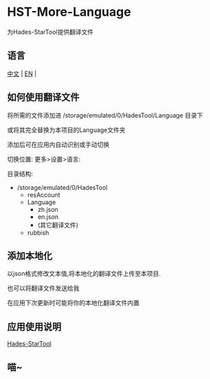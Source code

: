 # HST-More-Language

为Hades-StarTool提供翻译文件

## 语言

[中文](https://github.com/lin-lin-miao/HST-More-Language/blob/main/README.md) | [EN](https://github.com/lin-lin-miao/HST-More-Language/blob/main/README/EN.md) |

## 如何使用翻译文件

将所需的文件添加进 /storage/emulated/0/HadesTool/Language 目录下

或将其完全替换为本项目的Language文件夹

添加后可在应用内自动识别或手动切换

切换位置:
更多>设置>语言:

目录结构:

- /storage/emulated/0/HadesTool
  - resAccount
  - Language
    - zh.json
    - en.json
    - (其它翻译文件)
  - rubbish


## 添加本地化

以json格式修改文本值,将本地化的翻译文件上传至本项目.

也可以将翻译文件发送给我

在应用下次更新时可能将你的本地化翻译文件内置

## 应用使用说明

[Hades-StarTool](https://github.com/lin-lin-miao/HST-More-Language/blob/main/HST/ZH.md)

## 喵~
